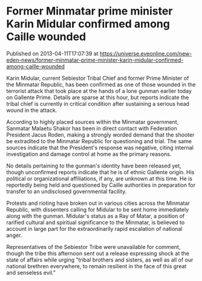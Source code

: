 # Former Minmatar prime minister Karin Midular confirmed among Caille wounded
Published on 2013-04-11T17:07:39 at https://universe.eveonline.com/new-eden-news/former-minmatar-prime-minister-karin-midular-confirmed-among-caille-wounded

Karin Midular, current Sebiestor Tribal Chief and former Prime Minister of the Minmatar Republic, has been confirmed as one of those wounded in the terrorist attack that took place at the hands of a lone gunman earlier today on Gallente Prime. Details are sparse at this hour, but reports indicate the tribal chief is currently in critical condition after sustaining a serious head wound in the attack.

According to highly placed sources within the Minmatar government, Sanmatar Malaetu Shakor has been in direct contact with Federation President Jacus Roden, making a strongly worded demand that the shooter be extradited to the Minmatar Republic for questioning and trial. The same sources indicate that the President's response was negative, citing internal investigation and damage control at home as the primary reasons.

No details pertaining to the gunman's identity have been released yet, though unconfirmed reports indicate that he is of ethnic Gallente origin. His political or organizational affiliations, if any, are unknown at this time. He is reportedly being held and questioned by Caille authorities in preparation for transfer to an undisclosed governmental facility.

Protests and rioting have broken out in various cities across the Minmatar Republic, with dissenters calling for Midular to be sent home immediately along with the gunman. Midular's status as a Ray of Matar, a position of rarified cultural and spiritual significance to the Minmatar, is believed to account in large part for the extraordinarily rapid escalation of national anger.

Representatives of the Sebiestor Tribe were unavailable for comment, though the tribe this afternoon sent out a release expressing shock at the state of affairs while urging "tribal brothers and sisters, as well as all of our national brethren everywhere, to remain resilient in the face of this great and senseless evil."
